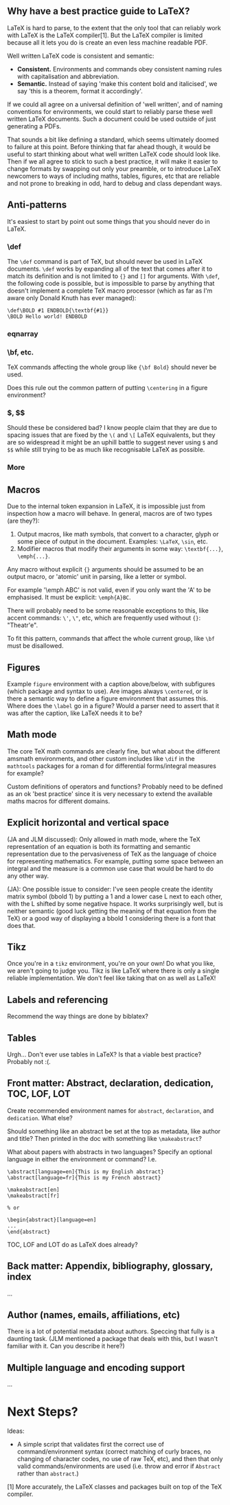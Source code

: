 ## Why have a best practice guide to LaTeX?

LaTeX is hard to parse, to the extent that the only tool that can reliably
work with LaTeX is the LaTeX compiler[1]. But the LaTeX compiler is limited 
because all it lets you do is create an even less machine readable PDF.

Well written LaTeX code is consistent and semantic:
* **Consistent.** Environments and commands obey consistent naming rules with capitalisation and abbreviation.
* **Semantic.** Instead of saying 'make 
this content bold and italicised', we say 'this is a theorem, format it
accordingly'.

If we
could all agree on a universal definition of 'well written', and of naming
conventions for environments, we could start
to reliably parse these well written LaTeX documents. Such a document could be
used outside of just generating a PDFs.

That sounds a bit like defining a standard, which seems ultimately doomed to
failure at this point. Before thinking that far ahead though, it would be useful
to start thinking about what well written LaTeX code should look like. Then if
we all agree to stick to such a best practice, it will make it easier to change
formats by swapping out only your preamble, or to introduce LaTeX newcomers to
ways of including maths, tables, figures, etc that are reliable and not prone to
breaking in odd, hard to debug and class dependant ways.

## Anti-patterns

It's easiest to start by point out some things that you should never do in LaTeX.

### \def

The `\def` command is part of TeX, but should never be used in LaTeX documents.
`\def` works by expanding all of the text that comes after it to match its
definition and is not limited to `{}` and `[]` for arguments.
With `\def`, the following code is possible, but is impossible
to parse by anything that doesn't implement a complete TeX macro processor (which
as far as I'm aware only Donald Knuth has ever managed):

```
\def\BOLD #1 ENDBOLD{\textbf{#1}}
\BOLD Hello world! ENDBOLD
```

### eqnarray

### \bf, etc.

TeX commands affecting the whole group like `{\bf Bold}` should never be used.

Does this rule out the common pattern of putting `\centering` in a figure environment?

### $, $$

Should these be considered bad? I know people claim that they are due to spacing
issues that are fixed by the `\(` and `\[` LaTeX equivalents, but they are so widespread
it might be an uphill battle to suggest never using `$` and `$$` while still trying to
be as much like recognisable LaTeX as possible.

### More

## Macros

Due to the internal token expansion in LaTeX, it is impossible just from inspection how
a macro will behave. In general, macros are of two types (are they?):

1) Output macros, like math symbols, that convert to a character, glyph or
some piece of output in the document. Examples: `\LaTeX`, `\sin`, etc.
2) Modifier macros that modify their arguments in some way: `\textbf{...}`,
`\emph{...}`.

Any macro without explicit `{}` arguments should be assumed to be an output
macro, or 'atomic' unit in parsing, like a letter or symbol. 

For example '\emph ABC' is not valid, even if you only want the 'A' to be
emphasised. It must be explicit: `\emph{A}BC`.

There will probably need to be some reasonable exceptions to this,
like accent commands: `\'`, `\"`, etc, which are frequently used
without `{}`: "Theatr\'e".

To fit this pattern, commands that affect the whole current group, like `\bf`
must be disallowed.

## Figures

Example `figure` environment with a caption above/below, with subfigures (which package and
syntax to use). Are images always `\centered`, or is there a semantic way to
define a figure environment that assumes this. Where does the `\label` go in a figure?
Would a parser need to assert that it was after the caption, like LaTeX needs it to be?

## Math mode

The core TeX math commands are clearly fine, but what about the different amsmath
environments, and other custom includes like `\dif` in the `mathtools` packages
for a roman d for differential forms/integral measures for example?

Custom definitions of operators and functions? Probably need to be defined as an
ok 'best practice' since it is very necessary to extend the available maths macros
for different domains.

## Explicit horizontal and vertical space

(JA and JLM discussed):
Only allowed in math mode, where the TeX representation of an equation is both its formatting 
and semantic representation due to the pervasiveness of TeX as the language of
choice for representing mathematics. For example, putting some space between an integral and the
measure is a common use case that would be hard to do any other way.

(JA): One possible issue to consider: I've seen people create the identity matrix
symbol (bbold 1) by putting a 1 and a lower case L next to each other, with the
L shifted by some negative hspace. It works surprisingly well, but is
neither semantic (good luck getting the meaning of that equation from the TeX) or
a good way of displaying a bbold 1 considering there is a font that does that.

## Tikz

Once you're in a `tikz` environment, you're on your own! Do what you like, we aren't
going to judge you. Tikz is like LaTeX where there is only a single reliable implementation.
We don't feel like taking that on as well as LaTeX!

## Labels and referencing

Recommend the way things are done by biblatex?

## Tables

Urgh... Don't ever use tables in LaTeX? Is that a viable best practice?
Probably not :(.

## Front matter: Abstract, declaration, dedication, TOC, LOF, LOT

Create recommended environment names for `abstract`, `declaration`, and `dedication`. What else?

Should something like an abstract be set at the top as metadata, like author and title?
Then printed in the doc with something like `\makeabstract`?

What about papers with abstracts in two languages? Specify an optional language in either
the environment or command? I.e.

```
\abstract[language=en]{This is my English abstract}
\abstract[language=fr]{This is my French abstract}

\makeabstract[en]
\makeabstract[fr]

% or

\begin{abstract}[language=en]
...
\end{abstract}
```

TOC, LOF and LOT do as LaTeX does already?

## Back matter: Appendix, bibliography, glossary, index

...

## Author (names, emails, affiliations, etc)

There is a lot of potential metadata about authors. Speccing that fully is a daunting
task. (JLM mentioned a package that
deals with this, but I wasn't familiar with it. Can you describe it here?)

## Multiple language and encoding support

...

# Next Steps?

Ideas:

* A simple script that validates first the correct use of command/environment
syntax (correct matching of curly braces, no changing of character codes, no use of raw TeX, etc),
and then that only valid commands/environments are used (i.e. throw and error if
`Abstract` rather than `abstract`.) 


[1] More accurately, the LaTeX classes and packages built on top of the 
TeX compiler.

